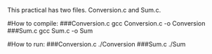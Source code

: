 This practical has two files. Conversion.c and Sum.c.

#How to compile:
###Conversion.c
gcc Conversion.c -o Conversion
###Sum.c
gcc Sum.c -o Sum

#How to run:
###Conversion.c
./Conversion
###Sum.c
./Sum